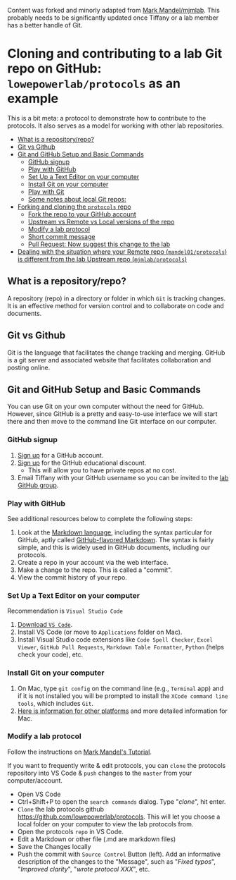 Content was forked and minorly adapted from [Mark Mandel/mjmlab](https://github.com/mjmlab/protocols/blob/master/git-github.md). This probably needs to be significantly updated once Tiffany or a lab member has a better handle of Git. 

# Cloning and contributing to a lab Git repo on GitHub: `lowepowerlab/protocols` as an example

This is a bit meta: a protocol to demonstrate how to contribute to the protocols. It also serves as a model for working with other lab repositories.

<!-- TOC depthFrom:2 depthTo:6 withLinks:1 updateOnSave:1 orderedList:0 -->

- [What is a repository/repo?](#what-is-a-repositoryrepo)
- [Git vs Github](#git-vs-github)
- [Git and GitHub Setup and Basic Commands](#git-and-github-setup-and-basic-commands)
	- [GitHub signup](#github-signup)
	- [Play with GitHub](#play-with-github)
	- [Set Up a Text Editor on your computer](#set-up-a-text-editor-on-your-computer)
	- [Install Git on your computer](#install-git-on-your-computer)
	- [Play with Git](#play-with-git)
	- [Some notes about local Git repos:](#some-notes-about-local-git-repos)
- [Forking and cloning the `protocols` repo](#forking-and-cloning-the-protocols-repo)
	- [Fork the repo to your GitHub account](#fork-the-repo-to-your-github-account)
	- [Upstream vs Remote vs Local versions of the repo](#upstream-vs-remote-vs-local-versions-of-the-repo)
	- [Modify a lab protocol](#modify-a-lab-protocol)
	- [Short commit message](#short-commit-message)
	- [Pull Request: Now suggest this change to the lab](#pull-request-now-suggest-this-change-to-the-lab)
- [Dealing with the situation where your Remote repo (`mandel01/protocols`) is different from the lab Upstream repo (`mjmlab/protocols`)](#dealing-with-the-situation-where-your-remote-repo-mandel01protocols-is-different-from-the-lab-upstream-repo-mjmlabprotocols)

<!-- /TOC -->

## What is a repository/repo?

A repository (repo) in a directory or folder in which `Git` is tracking changes. It is an effective method for version control and to collaborate on code and documents.

## Git vs Github

Git is the language that facilitates the change tracking and merging. GitHub is a git server and associated website that facilitates collaboration and posting online.

## Git and GitHub Setup and Basic Commands

You can use Git on your own computer without the need for GitHub. However, since GitHub is a pretty and easy-to-use interface we will start there and then move to the command line Git interface on our computer.

### GitHub signup

1. [Sign up](https://github.com/join) for a GitHub account. 
1. [Sign up](https://education.github.com/discount_requests/new) for the GitHub educational discount. 
   - This will allow you to have private repos at no cost. 
1. Email Tiffany with your GitHub username so you can be invited to the [lab GitHub group](https://github.com/lowepowerlab). 

### Play with GitHub

See additional resources below to complete the following steps:

1. Look at the [Markdown language](https://daringfireball.net/projects/markdown/syntax), including the syntax particular for GitHub, aptly called [GitHub-flavored Markdown](https://guides.github.com/features/mastering-markdown/). The syntax is fairly simple, and this is widely used in GitHub documents, including our protocols.
1. Create a repo in your account via the web interface.
1. Make a change to the repo. This is called a "commit".
1. View the commit history of your repo.

### Set Up a Text Editor on your computer

Recommendation is `Visual Studio Code`
1. [Download `VS Code`](https://code.visualstudio.com/).
1. Install VS Code (or move to `Applications` folder on Mac).
1. Install Visual Studio code extensions like `Code Spell Checker`, `Excel Viewer`, `GitHub Pull Requests`, `Markdown Table Formatter`, `Python` (helps check your code), etc. 

### Install Git on your computer

1. On Mac, type `git config` on the command line (e.g., `Terminal` app) and if it is not installed you will be prompted to install the `XCode command line tools`, which includes `Git`.
1. [Here is information for other platforms](https://git-scm.com/book/en/v2/Getting-Started-Installing-Git) and more detailed information for Mac.

### Modify a lab protocol

Follow the instructions on [Mark Mandel's Tutorial](https://github.com/mjmlab/protocols/blob/master/git-github.md#forking-and-cloning-the-protocols-repo).  

If you want to frequently write & edit protocols, you can `clone` the protocols repository into VS Code & `push` changes to the `master` from your computer/account. 

* Open VS Code
* Ctrl+Shift+P to open the `search commands` dialog. Type "*clone*", hit enter.
* `Clone` the lab protocols github https://github.com/lowepowerlab/protocols. This will let you choose a local folder on your computer to view the lab protocols from. 
* Open the protocols `repo` in VS Code. 
* Edit a Markdown or other file (.md are markdown files)
* Save the Changes locally
* Push the commit with `Source Control` Button (left). Add an informative description of the changes to the "Message", such as "*Fixed typos*", "*Improved clarity*", "*wrote protocol XXX*", etc. 